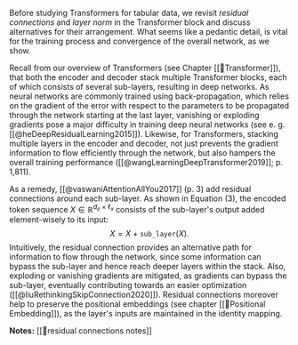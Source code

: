 Before studying Transformers for tabular data, we revisit *residual connections* and *layer norm* in the Transformer block and discuss alternatives for their arrangement. What seems like a pedantic detail, is vital for the training process and convergence of the overall network, as we show.

Recall from our overview of Transformers (see Chapter [[🤖Transformer]]), that both the encoder and decoder stack multiple Transformer blocks, each of which consists of several sub-layers, resulting in deep networks. As neural networks are commonly trained using back-propagation, which relies on the gradient of the error with respect to the parameters to be propagated through the network starting at the last layer, vanishing or exploding gradients pose a major difficulty in training deep neural networks (see e. g. [[@heDeepResidualLearning2015]]). Likewise, for Transformers, stacking multiple layers in the encoder and decoder, not just prevents the gradient information to flow efficiently through the network, but also hampers the overall training performance ([[@wangLearningDeepTransformer2019]];  p. 1,811).  

As a remedy, [[@vaswaniAttentionAllYou2017]] (p. 3) add residual connections around each sub-layer. As shown in Equation $(3)$, the encoded token sequence $X \in \mathbb{R}^{d_e \times \ell_x}$ consists of the sub-layer's output added element-wisely to its input:
$$
X = X + \texttt{sub\_layer}\left(X\right)\tag{3}.
$$
Intuitively, the residual connection provides an alternative path for information to flow through the network, since some information can bypass the sub-layer and hence reach deeper layers within the stack. Also, exploding or vanishing gradients are mitigated, as gradients can bypass the sub-layer, eventually contributing towards an easier optimization ([[@liuRethinkingSkipConnection2020]]).  Residual connections moreover help to preserve the positional embeddings (see chapter [[🧵Positional Embedding]]), as the layer's inputs are maintained in the identity mapping.

**Notes:**
[[🔗residual connections notes]]